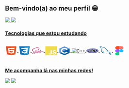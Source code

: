 ## Bem-vindo(a) ao meu perfil 😁

 <div>
   <a href="https://github.com/emilaynerodrigues">
   <img height="180em" src="https://github-readme-stats.vercel.app/api?username=emilaynerodrigues&show_icons=true&theme=synthwave&include_all_commits=true&count_private=true"/>
   <img height="180em" src="https://github-readme-stats.vercel.app/api/top-langs/?username=emilaynerodrigues&layout=compact&langs_count=6&theme=tokyonight"/>
</div>

### Tecnologias que estou estudando 
<div style="display: inline_block"><br>
 
  <img align="center" alt="HTML" height="30" width="40" src="https://raw.githubusercontent.com/devicons/devicon/master/icons/html5/html5-original.svg">
  <img align="center" alt="CSS" height="30" width="40" src="https://raw.githubusercontent.com/devicons/devicon/master/icons/css3/css3-original.svg">
  <img align="center" alt="SASS" height="30" width="40" src="https://raw.githubusercontent.com/devicons/devicon/master/icons/sass/sass-original.svg">
  <img align="center" alt="JS" height="30" width="40" src="https://raw.githubusercontent.com/devicons/devicon/master/icons/javascript/javascript-plain.svg">
  <img align="center" alt="C" height="30" width="40" src="https://raw.githubusercontent.com/devicons/devicon/master/icons/c/c-original.svg">
  <img align="center" alt="C++" height="30" width="40" src="https://cdn.jsdelivr.net/gh/devicons/devicon/icons/cplusplus/cplusplus-original.svg">
  <img align="center" alt="PHP" height="30" width="40" src="https://raw.githubusercontent.com/devicons/devicon/master/icons/php/php-original.svg">
  <img align="center" alt="MYSQL" height="30" width="40" src="https://raw.githubusercontent.com/devicons/devicon/master/icons/mysql/mysql-original.svg">
  <img align="center" alt="FIGMA" height="30" width="40" src="https://raw.githubusercontent.com/devicons/devicon/master/icons/figma/figma-original.svg">
 
</div>
 
<br>
 
### Me acompanha lá nas minhas redes!
 
<div> 
   <a href="https://www.instagram.com/emilaynx/" target="_blank"><img src="https://img.shields.io/badge/-Instagram-%23E4405F?style=for-the-badge&logo=instagram&logoColor=white"   target="_blank"></a>
    <a href="https://www.figma.com/files/user/1097236190827831037?fuid=1097236190827831037" target="_blank"><img src="https://img.shields.io/badge/FIGMA-4134b0?style=for-the-badge&logo=figma&logoColor=white" target="_blank"></a>
 
 
</div>
